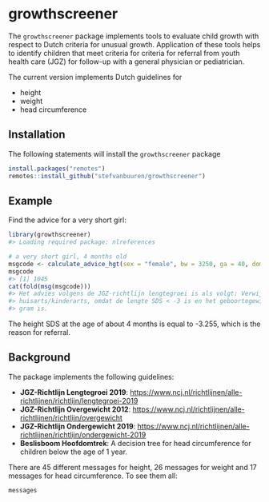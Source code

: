 
<!-- README.md is generated from README.Rmd. Please edit that file -->

# growthscreener

<!-- badges: start -->
<!-- badges: end -->

The `growthscreener` package implements tools to evaluate child growth
with respect to Dutch criteria for unusual growth. Application of these
tools helps to identify children that meet criteria for criteria for
referral from youth health care (JGZ) for follow-up with a general
physician or pediatrician.

The current version implements Dutch guidelines for

-   height
-   weight
-   head circumference

## Installation

The following statements will install the `growthscreener` package

``` r
install.packages("remotes")
remotes::install_github("stefvanbuuren/growthscreener")
```

## Example

Find the advice for a very short girl:

``` r
library(growthscreener)
#> Loading required package: nlreferences

# a very short girl, 4 months old
msgcode <- calculate_advice_hgt(sex = "female", bw = 3250, ga = 40, dom1 = 134, y1 = 55)
msgcode
#> [1] 1045
cat(fold(msg(msgcode)))
#> Het advies volgens de JGZ-richtlijn lengtegroei is als volgt: Verwijzen naar
#> huisarts/kinderarts, omdat de lengte SDS < -3 is en het geboortegewicht >= 2500
#> gram is.
```

The height SDS at the age of about 4 months is equal to -3.255, which is
the reason for referral.

## Background

The package implements the following guidelines:

-   **JGZ-Richtlijn Lengtegroei 2019**:
    <https://www.ncj.nl/richtlijnen/alle-richtlijnen/richtlijn/lengtegroei-2019>
-   **JGZ-Richtlijn Overgewicht 2012**:
    <https://www.ncj.nl/richtlijnen/alle-richtlijnen/richtlijn/overgewicht>
-   **JGZ-Richtlijn Ondergewicht 2019**:
    <https://www.ncj.nl/richtlijnen/alle-richtlijnen/richtlijn/ondergewicht-2019>
-   **Beslisboom Hoofdomtrek**: A decision tree for head circumference
    for children below the age of 1 year.

There are 45 different messages for height, 26 messages for weight and
17 messages for head circumference. To see them all:

``` r
messages
```
